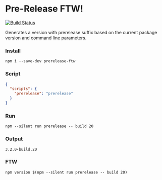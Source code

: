 # Pre-Release FTW!
[![Build Status](https://img.shields.io/travis/guidesmiths/prerelease-ftw/master.svg)](https://travis-ci.org/guidesmiths/prerelease-ftw)

Generates a version with prerelease suffix based on the current package version and command line parameters.
### Install
```
npm i --save-dev prerelease-ftw
```
### Script
```json
{
  "scripts": {
    "prerelease": "prerelease"
  }
}
```
### Run
```
npm --silent run prerelease -- build 20
```
### Output
```
3.2.0-build.20
```
### FTW
```
npm version $(npm --silent run prerelease -- build 20)
```
